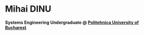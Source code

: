 # Mihai DINU

**Systems Engineering Undergraduate @ [Politehnica University of Bucharest](https://upb.ro/)**
